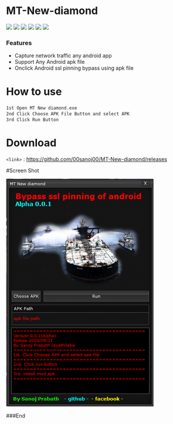 # MT-New-diamond
![](https://img.shields.io/github/stars/pandao/editor.md.svg) ![](https://img.shields.io/github/forks/pandao/editor.md.svg) ![](https://img.shields.io/github/tag/pandao/editor.md.svg) ![](https://img.shields.io/github/release/pandao/editor.md.svg) ![](https://img.shields.io/github/issues/pandao/editor.md.svg) ![](https://img.shields.io/bower/v/editor.md.svg)

### Features
-  Capture network traffic any android app
- Support Any Android apk file
- Onclick Android ssl pinning bypass using apk file


# How to use

	1st Open MT New diamond.exe
	2nd Click Choose APK File Button and select APK
	3rd Click Run Button

# Download
`<link>` : <https://github.com/00sanoj00/MT-New-diamond/releases>


#Screen Shot

![](https://github.com/00sanoj00/MT-New-diamond/blob/main/Screen/Capture.PNG?raw=true)

###End
